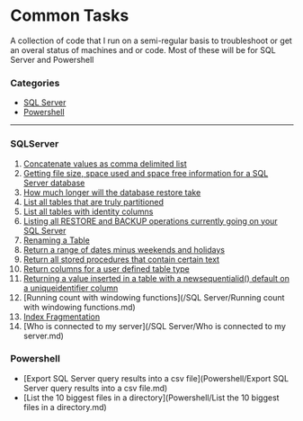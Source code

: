 # Common Tasks


A collection of code that I run on a semi-regular basis to troubleshoot or get an overal status of machines and or code. Most of these will be for SQL Server and Powershell


### Categories

* [SQL Server](#SQLServer)
* [Powershell](#Powershell)

---

### SQLServer
1. [Concatenate values as comma delimited list](/SQLServer/concatenate-values-as-comma-delimited-list.md)
1. [Getting file size, space used and space free information for a SQL Server database](/SQLServer/Getting-file-size,-space-used-and-space-free-information-for-a-SQL-Server-database.md)
1. [How much longer will the database restore take](/SQLServer/How-much-longer-will-the-restore-take.md)
1. [List all tables that are truly partitioned](/SQLServer/List-all-tables-that-are-truly-partitioned.md)
1. [List all tables with identity columns](/SQLServer/List-all-tables-with-identity-columns.md)
1. [Listing all RESTORE and BACKUP operations currently going on your SQL Server](/SQLServer/Listing-all-RESTORE-and-BACKUP-operations-currently-going-on-your-SQL-Server.md)
1. [Renaming a Table](/SQLServer/Renaming-A-Table.MD)
1. [Return a range of dates minus weekends and holidays](/SQLServer/Return-a-range-of-dates-minus-weekends-and-holidays.md)
1. [Return all stored procedures that contain certain text](/SQLServer/Return-all-stored-procedures-that-contain-certain-text.md)
1. [Return columns for a user defined table type](/SQLServer/ReturnColumnsForTableType.md)
1. [Returning a value inserted in a table with a newsequentialid() default on a uniqueidentifier column](/SQLServer/Returning-a-value-inserted-in-a-table-with-a-newsequentialid()-default-on-a-uniqueidentifier-column.md)
1. [Running count with windowing functions](/SQL Server/Running count with windowing functions.md)
1. [Index Fragmentation](/SQLServer/Index-Fragmentation.md)
1. [Who is connected to my server](/SQL Server/Who is connected to my server.md)



### Powershell
- [Export SQL Server query results into a csv file](Powershell/Export SQL Server query results into a csv file.md)
- [List the 10 biggest files in a directory](Powershell/List the 10 biggest files in a directory.md)
